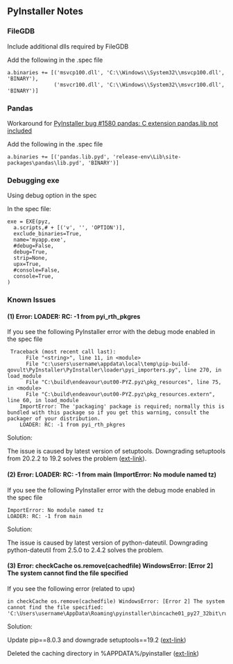 ## PyInstaller Notes

### FileGDB

Include additional dlls required by FileGDB

Add the following in the .spec file

```
a.binaries += [('msvcp100.dll', 'C:\\Windows\\System32\\msvcp100.dll', 'BINARY'),
               ('msvcr100.dll', 'C:\\Windows\\System32\\msvcr100.dll', 'BINARY')]
```

### Pandas

Workaround for [PyInstaller bug #1580 pandas: C extension pandas.lib not included](https://github.com/pyinstaller/pyinstaller/issues/1580)

Add the following in the .spec file

```
a.binaries += [('pandas.lib.pyd', 'release-env\Lib\site-packages\pandas\lib.pyd', 'BINARY')]
```

### Debugging exe

Using debug option in the spec

In the spec file:

```
exe = EXE(pyz,
  a.scripts,# + [('v', '', 'OPTION')],
  exclude_binaries=True,
  name='myapp.exe',
  #debug=False,
  debug=True,
  strip=None,
  upx=True,
  #console=False,
  console=True,
)
```

### Known Issues

#### (1)  Error: LOADER: RC: -1 from pyi_rth_pkgres

If you see the following PyInstaller error with the debug mode enabled in the spec file

```
 Traceback (most recent call last):                                                                                                                                                         
      File "<string>", line 11, in <module>                                                                                                                                                    
      File "c:\users\username\appdata\local\temp\pip-build-qovult\PyInstaller\PyInstaller\loader\pyi_importers.py", line 270, in load_module                                                      
      File "C:\build\endeavour\out00-PYZ.pyz\pkg_resources", line 75, in <module>                                                                                 
      File "C:\build\endeavour\out00-PYZ.pyz\pkg_resources.extern", line 60, in load_module                                                                       
    ImportError: The 'packaging' package is required; normally this is bundled with this package so if you get this warning, consult the packager of your distribution.                        
    LOADER: RC: -1 from pyi_rth_pkgres
```

Solution: 

The issue is caused by latest version of setuptools. Downgrading setuptools from 20.2.2 to 19.2 solves the problem ([ext-link](https://github.com/pyinstaller/pyinstaller/issues/1781)). 


#### (2)  Error: LOADER: RC: -1 from main (ImportError: No module named tz)

If you see the following PyInstaller error with the debug mode enabled in the spec file


```
ImportError: No module named tz
LOADER: RC: -1 from main
```

Solution:

The issue is caused by latest version of python-dateutil. Downgrading python-dateutil from 2.5.0 to 2.4.2 solves the problem.


#### (3) Error: checkCache os.remove(cachedfile) WindowsError: [Error 2] The system cannot find the file specified

If you see the following error (related to upx)

```
in checkCache os.remove(cachedfile) WindowsError: [Error 2] The system cannot find the file specified: 'C:\Users\username\AppData\Roaming\pyinstaller\bincache01_py27_32bit\runw.exe'
```

Solution:

Update pip==8.0.3 and downgrade setuptools==19.2  ([ext-link](https://github.com/pyinstaller/pyinstaller/issues/1767))

Deleted the caching directory in %APPDATA%/pyinstaller  ([ext-link](https://groups.google.com/forum/#!msg/pyinstaller/oB-nY4imZXo/1zb2bJaOdZ0J))
